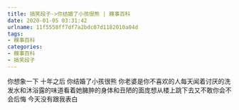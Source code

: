 ```yaml
---
title: 搞笑段子->你结婚了小孩很熊 | 糗事百科
date: 2020-01-05 03:31:42
urlname: 11f5558ff7df7a2bdc07d1182010a04d
tags: 
- 糗事百科
categories:
- 糗事百科
- 搞笑段子
---
```

你想象一下 十年之后 你结婚了小孩很熊 你老婆是你不喜欢的人每天闻着讨厌的洗发水和沐浴露的味道看着她臃肿的身体和丑陋的面庞想从楼上跳下去又不敢你会不会后悔 今天没有跟我表白


